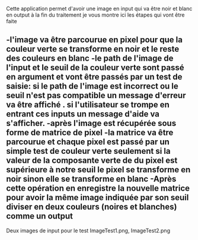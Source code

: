 Cette application permet d'avoir une image en input qui va être noir et blanc en output à la fin du traitement je vous montre ici les étapes qui vont être faite 

-l'image va être parcourue en pixel pour que la couleur verte se transforme en noir et le reste des couleurs en blanc
-le path de l'image de l'input et le seuil de la couleur verte sont passé en argument et vont être passés par un test de saisie:
	si le path de l'image est incorrect ou le seuil n'est pas compatible un message d'erreur va être affiché .
	si l'utilisateur se trompe en entrant ces inputs un message d'aide va s'afficher.
-après l'image est récupérée sous forme de matrice de pixel
-la matrice va être parcourue et chaque pixel est passé par un simple test de couleur verte seulement
 si 
 	la valeur de la composante verte de du pixel est supérieure à notre seuil le pixel se transforme en noir 
 sinon 
 	elle se transforme en blanc
 -Après cette opération en enregistre la nouvelle matrice pour avoir la même image indiquée par son seuil diviser en deux couleurs (noires et blanches) comme un output
 -------------------------------------------------------------------------------------------------------------------------------------------
 
 Deux images de input pour le test ImageTest1.png, ImageTest2.png
 
